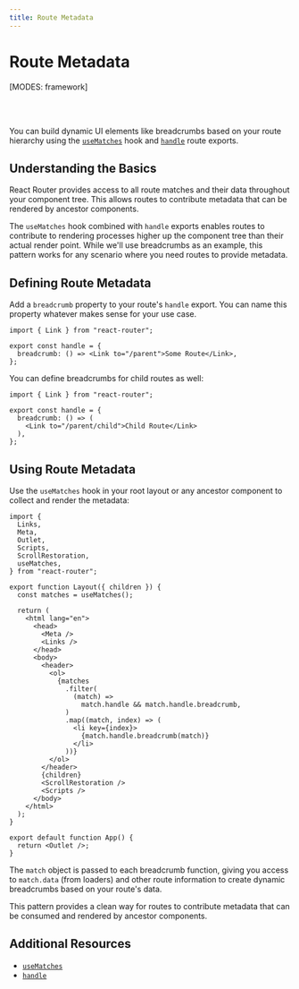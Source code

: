```yaml
---
title: Route Metadata
---
```


# Route Metadata

[MODES: framework]

<br/>
<br/>

You can build dynamic UI elements like breadcrumbs based on your route hierarchy using the [`useMatches`][use-matches] hook and [`handle`][handle] route exports.

## Understanding the Basics

React Router provides access to all route matches and their data throughout your component tree. This allows routes to contribute metadata that can be rendered by ancestor components.

The `useMatches` hook combined with `handle` exports enables routes to contribute to rendering processes higher up the component tree than their actual render point. While we'll use breadcrumbs as an example, this pattern works for any scenario where you need routes to provide metadata.

## Defining Route Metadata

Add a `breadcrumb` property to your route's `handle` export. You can name this property whatever makes sense for your use case.

```tsx filename=app/routes/parent.tsx
import { Link } from "react-router";

export const handle = {
  breadcrumb: () => <Link to="/parent">Some Route</Link>,
};
```

You can define breadcrumbs for child routes as well:

```tsx filename=app/routes/parent.child.tsx
import { Link } from "react-router";

export const handle = {
  breadcrumb: () => (
    <Link to="/parent/child">Child Route</Link>
  ),
};
```

## Using Route Metadata

Use the `useMatches` hook in your root layout or any ancestor component to collect and render the metadata:

```tsx filename=app/root.tsx lines=[7,11,22-31]
import {
  Links,
  Meta,
  Outlet,
  Scripts,
  ScrollRestoration,
  useMatches,
} from "react-router";

export function Layout({ children }) {
  const matches = useMatches();

  return (
    <html lang="en">
      <head>
        <Meta />
        <Links />
      </head>
      <body>
        <header>
          <ol>
            {matches
              .filter(
                (match) =>
                  match.handle && match.handle.breadcrumb,
              )
              .map((match, index) => (
                <li key={index}>
                  {match.handle.breadcrumb(match)}
                </li>
              ))}
          </ol>
        </header>
        {children}
        <ScrollRestoration />
        <Scripts />
      </body>
    </html>
  );
}

export default function App() {
  return <Outlet />;
}
```

The `match` object is passed to each breadcrumb function, giving you access to `match.data` (from loaders) and other route information to create dynamic breadcrumbs based on your route's data.

This pattern provides a clean way for routes to contribute metadata that can be consumed and rendered by ancestor components.

## Additional Resources

- [`useMatches`][use-matches]
- [`handle`][handle]

[use-matches]: ../api/hooks/useMatches
[handle]: ../start/framework/route-module#handle
